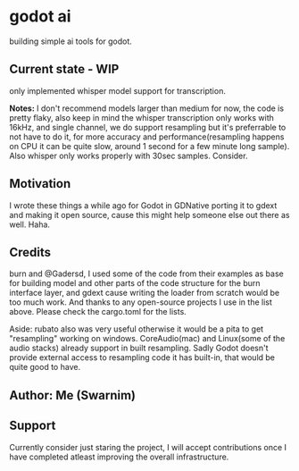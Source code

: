 # godot ai

building simple ai tools for godot.

## Current state - WIP

only implemented whisper model support for transcription.

**Notes:** I don't recommend models larger than medium for now, the code is pretty flaky, also keep in mind the whisper transcription only works with 16kHz,
and single channel, we do support resampling but it's preferrable to not have to do it, for more accuracy and performance(resampling happens on CPU it can be quite slow, around 1 second for a few minute long sample). Also whisper only works properly with 30sec samples. Consider.

## Motivation

I wrote these things a while ago for Godot in GDNative porting it to gdext and making it open source, cause this might help someone else out there as well. Haha.


## Credits

burn and @Gadersd, I used some of the code from their examples as base for building model and other parts of the code structure for the burn interface layer,
and gdext cause writing the loader from scratch would be too much work.
And thanks to any open-source projects I use in the list above. Please check the cargo.toml for the lists.

Aside:
rubato also was very useful otherwise it would be a pita to get "resampling" working on windows. CoreAudio(mac) and Linux(some of the audio stacks) already support in built resampling. Sadly Godot doesn't provide external access to resampling code it has built-in, that would be quite good to have.

## Author: Me (Swarnim)

## Support

Currently consider just staring the project, I will accept contributions once I have completed atleast improving the overall infrastructure.
